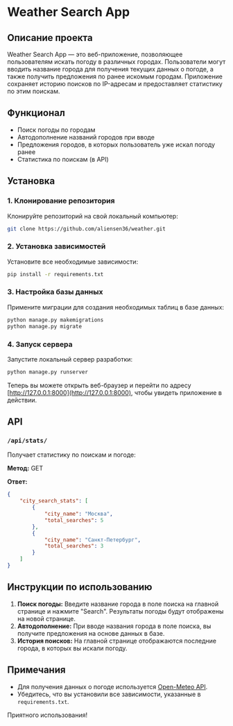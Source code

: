 # Weather Search App

## Описание проекта

Weather Search App — это веб-приложение, позволяющее пользователям искать погоду в различных городах. Пользователи могут вводить название города для получения текущих данных о погоде, а также получить предложения по ранее искомым городам. Приложение сохраняет историю поисков по IP-адресам и предоставляет статистику по этим поискам.

## Функционал

- Поиск погоды по городам
- Автодополнение названий городов при вводе
- Предложения городов, в которых пользователь уже искал погоду ранее
- Статистика по поискам (в API)

## Установка

### 1. Клонирование репозитория

Клонируйте репозиторий на свой локальный компьютер:
```bash
git clone https://github.com/aliensen36/weather.git
```

### 2. Установка зависимостей

Установите все необходимые зависимости:

```bash
pip install -r requirements.txt
```

### 3. Настройка базы данных

Примените миграции для создания необходимых таблиц в базе данных:

```bash
python manage.py makemigrations
python manage.py migrate
```

### 4. Запуск сервера

Запустите локальный сервер разработки:

```bash
python manage.py runserver
```

Теперь вы можете открыть веб-браузер и перейти по адресу [http://127.0.0.1:8000](http://127.0.0.1:8000), чтобы увидеть приложение в действии.

## API

### `/api/stats/`

Получает статистику по поискам и погоде:

**Метод:** GET

**Ответ:**

```json
{
    "city_search_stats": [
        {
            "city_name": "Москва",
            "total_searches": 5
        },
        {
            "city_name": "Санкт-Петербург",
            "total_searches": 3
        }
    ]
}
```

## Инструкции по использованию

1. **Поиск погоды:** Введите название города в поле поиска на главной странице и нажмите "Search". Результаты погоды будут отображены на новой странице.
2. **Автодополнение:** При вводе названия города в поле поиска, вы получите предложения на основе данных в базе.
3. **История поисков:** На главной странице отображаются последние города, в которых вы искали погоду.

## Примечания

- Для получения данных о погоде используется [Open-Meteo API](https://open-meteo.com/).
- Убедитесь, что вы установили все зависимости, указанные в `requirements.txt`.


Приятного использования!
```